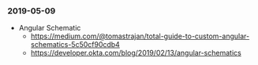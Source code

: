 ### 2019-05-09

- Angular Schematic
  - https://medium.com/@tomastrajan/total-guide-to-custom-angular-schematics-5c50cf90cdb4
  - https://developer.okta.com/blog/2019/02/13/angular-schematics

